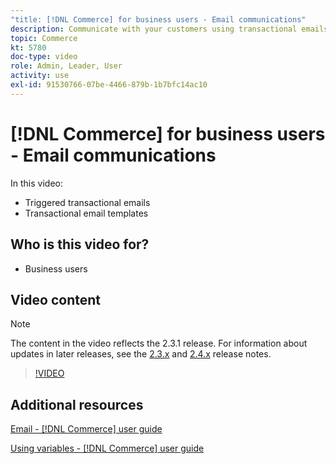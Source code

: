 ```yaml
---
"title: [!DNL Commerce] for business users - Email communications"
description: Communicate with your customers using transactional emails triggered by their actions on the storefront. Customize and configure the email templates for your store.
topic: Commerce
kt: 5780
doc-type: video
role: Admin, Leader, User
activity: use
exl-id: 91530766-07be-4466-879b-1b7bfc14ac10
---
```

# [!DNL Commerce] for business users - Email communications

In this video:

- Triggered transactional emails
- Transactional email templates

## Who is this video for?

- Business users

## Video content

>[!NOTE]
>
>The content in the video reflects the 2.3.1 release. For information about updates in later releases, see the [ 2.3.x](https://devdocs.magento.com/guides/v2.3/release-notes/bk-release-notes.html) and [2.4.x](https://devdocs.magento.com/guides/v2.4/release-notes/bk-release-notes.html) release notes.

>[!VIDEO](https://video.tv.adobe.com/v/36190?quality=12&learn=on)

## Additional resources

[Email - [!DNL Commerce] user guide](https://docs.magento.com/user-guide/marketing/email-templates.html)

[Using variables - [!DNL Commerce] user guide](https://docs.magento.com/user-guide/marketing/variables.html)
